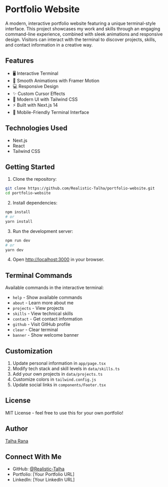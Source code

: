 # Portfolio Website

A modern, interactive portfolio website featuring a unique terminal-style interface. This project showcases my work and skills through an engaging command-line experience, combined with sleek animations and responsive design. Visitors can interact with the terminal to discover projects, skills, and contact information in a creative way.

## Features

- 🖥️ Interactive Terminal
- 🎨 Smooth Animations with Framer Motion
- 💻 Responsive Design
- ✨ Custom Cursor Effects
- 🌙 Modern UI with Tailwind CSS
- ⚡ Built with Next.js 14
- 📱 Mobile-Friendly Terminal Interface

## Technologies Used
- Next.js
- React
- Tailwind CSS

## Getting Started

1. Clone the repository:
```bash
git clone https://github.com/Realistic-Talha/portfolio-website.git
cd portfolio-website
```

2. Install dependencies:
```bash
npm install
# or
yarn install
```

3. Run the development server:
```bash
npm run dev
# or
yarn dev
```

4. Open [http://localhost:3000](http://localhost:3000) in your browser.

## Terminal Commands

Available commands in the interactive terminal:

- `help` - Show available commands
- `about` - Learn more about me
- `projects` - View projects
- `skills` - View technical skills
- `contact` - Get contact information
- `github` - Visit GitHub profile
- `clear` - Clear terminal
- `banner` - Show welcome banner

## Customization

1. Update personal information in `app/page.tsx`
2. Modify tech stack and skill levels in `data/skills.ts`
3. Add your own projects in `data/projects.ts`
4. Customize colors in `tailwind.config.js`
5. Update social links in `components/Footer.tsx`

## License

MIT License - feel free to use this for your own portfolio!

## Author

[Talha Rana](https://github.com/Realistic-Talha)

## Connect With Me

- GitHub: [@Realistic-Talha](https://github.com/Realistic-Talha)
- Portfolio: [Your Portfolio URL]
- LinkedIn: [Your LinkedIn URL]
